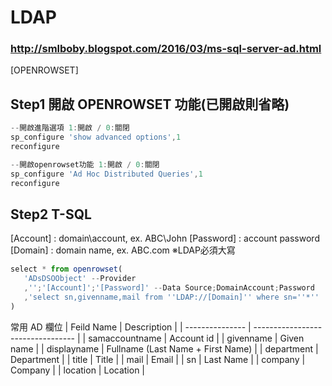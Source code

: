 # LDAP
### http://smlboby.blogspot.com/2016/03/ms-sql-server-ad.html
[OPENROWSET]
## Step1 開啟 OPENROWSET 功能(已開啟則省略)
```javascript
--開啟進階選項 1:開啟 / 0:關閉
sp_configure 'show advanced options',1
reconfigure
```

```javascript
--開啟openrowset功能 1:開啟 / 0:關閉
sp_configure 'Ad Hoc Distributed Queries',1
reconfigure
```

## Step2 T-SQL
   [Account] : domain\account, ex. ABC\John
   [Password] : account password
   [Domain] : domain name, ex. ABC.com
   ※LDAP必須大寫
```javascript
select * from openrowset(
   'ADsDSOObject' --Provider
   ,'';'[Account]';'[Password]' --Data Source;DomainAccount;Password
   ,'select sn,givenname,mail from ''LDAP://[Domain]'' where sn=''*'' '
)
```

常用 AD 欄位
| Feild Name      | Description                       |
| --------------- | --------------------------------- |
| samaccountname  | Account id                        |
| givenname       | Given name                        |
| displayname     | Fullname (Last Name + First Name) |
| department      | Department                        |
| title           | Title                             |
| mail            | Email                             |
| sn              | Last Name                         |
| company         | Company                           |
| location        | Location                          |

